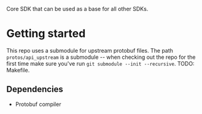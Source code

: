 Core SDK that can be used as a base for all other SDKs.

# Getting started
This repo uses a submodule for upstream protobuf files. The path `protos/api_upstream` is a 
submodule -- when checking out the repo for the first time make sure you've run 
`git submodule --init --recursive`. TODO: Makefile.

## Dependencies
* Protobuf compiler
